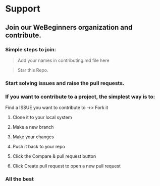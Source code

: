 # Support

## Join our WeBeginners organization and contribute.

### Simple steps to join:

>Add your names in contributing.md file here

>Star this Repo.

### Start solving issues and raise the pull requests.

### If you want to contribute to a project, the simplest way is to:

   Find a ISSUE you want to contribute to ->> Fork it
   
  1) Clone it to your local system
   
  2) Make a new branch
   
  3) Make your changes
   
  4) Push it back to your repo
   
  5) Click the Compare & pull request button
   
  6) Click Create pull request to open a new pull request

### All the best 
